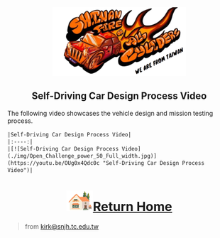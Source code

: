 <div align="center"><img src="../../other/img/logo.png" width="300" alt=" logo"></div>

## <div align="center">Self-Driving Car Design Process Video</div> 

The following video showcases the vehicle design and mission testing process.


    |Self-Driving Car Design Process Video|
    |:----:|
    |[![Self-Driving Car Design Process Video](./img/Open_Challenge_power_50_Full_width.jpg)](https://youtu.be/OUg0x4Qdc0c "Self-Driving Car Design Process Video")|


# <div align="center">![HOME](../../other/img/Home.png)[Return Home](../../)</div>  

> from kirk@snjh.tc.edu.tw
